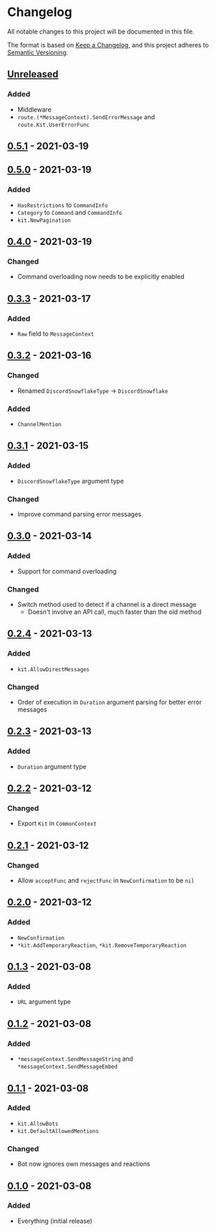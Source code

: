 # Changelog
All notable changes to this project will be documented in this file.

The format is based on [Keep a Changelog](https://keepachangelog.com/en/1.0.0/), and this project adheres to [Semantic Versioning](https://semver.org/spec/v2.0.0.html).

## [Unreleased]
### Added
* Middleware
* `route.(*MessageContext).SendErrorMessage` and `route.Kit.UserErrorFunc` 

## [0.5.1] - 2021-03-19

## [0.5.0] - 2021-03-19
### Added
* `HasRestrictions` to `CommandInfo`
* `Category` to `Command` and `CommandInfo`
* `kit.NewPagination`

## [0.4.0] - 2021-03-19
### Changed
* Command overloading now needs to be explicitly enabled

## [0.3.3] - 2021-03-17
### Added
* `Raw` field to `MessageContext`

## [0.3.2] - 2021-03-16
### Changed
* Renamed `DiscordSnowflakeType` -> `DiscordSnowflake`
### Added
* `ChannelMention`

## [0.3.1] - 2021-03-15 
### Added
* `DiscordSnowflakeType` argument type
### Changed
* Improve command parsing error messages 

## [0.3.0] - 2021-03-14
### Added
* Support for command overloading
### Changed
* Switch method used to detect if a channel is a direct message
  * Doesn't involve an API call, much faster than the old method 

## [0.2.4] - 2021-03-13
### Added
* `kit.AllowDirectMessages`
### Changed
* Order of execution in `Duration` argument parsing for better error messages

## [0.2.3] - 2021-03-13
### Added
* `Duration` argument type

## [0.2.2] - 2021-03-12
### Changed
* Export `Kit` in `CommonContext`

## [0.2.1] - 2021-03-12
### Changed
* Allow `acceptFunc` and `rejectFunc` in `NewConfirmation` to be `nil` 

## [0.2.0] - 2021-03-12
### Added
* `NewConfirmation`
* `*kit.AddTemporaryReaction`, `*kit.RemoveTemporaryReaction`

## [0.1.3] - 2021-03-08
### Added
* `URL` argument type

## [0.1.2] - 2021-03-08
### Added
* `*messageContext.SendMessageString` and `*messageContext.SendMessageEmbed`

## [0.1.1] - 2021-03-08
### Added
* `kit.AllowBots`
* `kit.DefaultAllowedMentions`
### Changed
* Bot now ignores own messages and reactions

## [0.1.0] - 2021-03-08
### Added
* Everything (initial release)

[Unreleased]: https://github.com/codemicro/dgo-toolkit/compare/v0.5.1...HEAD
[0.5.1]: https://github.com/codemicro/dgo-toolkit/compare/v0.5.0...v0.5.1
[0.5.0]: https://github.com/codemicro/dgo-toolkit/compare/v0.4.0...v0.5.0
[0.4.0]: https://github.com/codemicro/dgo-toolkit/compare/v0.3.3...v0.4.0
[0.3.3]: https://github.com/codemicro/dgo-toolkit/compare/v0.3.2...v0.3.3
[0.3.2]: https://github.com/codemicro/dgo-toolkit/compare/v0.3.1...v0.3.2
[0.3.1]: https://github.com/codemicro/dgo-toolkit/compare/v0.3.0...v0.3.1
[0.3.0]: https://github.com/codemicro/dgo-toolkit/compare/v0.2.4...v0.3.0
[0.2.4]: https://github.com/codemicro/dgo-toolkit/compare/v0.2.3...v0.2.4
[0.2.3]: https://github.com/codemicro/dgo-toolkit/compare/v0.2.2...v0.2.3
[0.2.2]: https://github.com/codemicro/dgo-toolkit/compare/v0.2.1...v0.2.2
[0.2.1]: https://github.com/codemicro/dgo-toolkit/compare/v0.2.0...v0.2.1
[0.2.0]: https://github.com/codemicro/dgo-toolkit/compare/v0.1.3...v0.2.0
[0.1.3]: https://github.com/codemicro/dgo-toolkit/compare/v0.1.2...v0.1.3
[0.1.2]: https://github.com/codemicro/dgo-toolkit/compare/v0.1.1...v0.1.2
[0.1.1]: https://github.com/codemicro/dgo-toolkit/compare/v0.1.0...v0.1.1
[0.1.0]: https://github.com/codemicro/dgo-toolkit/releases/tag/v0.1.0
